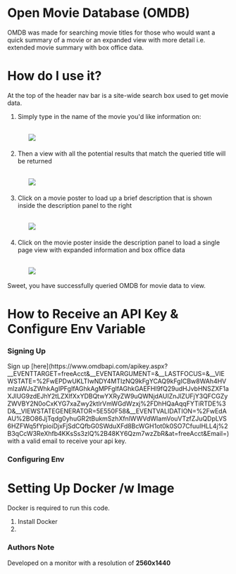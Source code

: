 # Open Movie Database (OMDB)
<p>OMDB was made for searching movie titles for those who would want a quick summary of a movie or an expanded view with more detail i.e. extended movie summary with box office data.</p>

<h1>How do I use it?</h1>
<p>At the top of the header nav bar is a site-wide search box used to get movie data.</p>
<ol>
    <li>Simply type in the name of the movie you'd like information on:</li>
    <br>
        <ul><li style="list-style: none"><image src="https://i.imgur.com/KkMmV6H.png"></image></li></ul>
    <br>
    <li>Then a view with all the potential results that match the queried title will be returned</li>
    <br>
        <ul><li style="list-style: none"><image src="https://i.imgur.com/LMb1wAl.png"></image></ul>
    <br>
    <li>Click on a movie poster to load up a brief description that is shown inside the description panel to the right</li>
    <br>
        <ul><li style="list-style: none"><image src="https://i.imgur.com/DqznhtC.png"></image></ul>
    <br>
    <li>Click on the movie poster inside the description panel to load a single page view with expanded information and box office data</li>
    <br>     
    <ul><li style="list-style: none"><image src="https://i.imgur.com/syRHuDq.png"></image></ul>
</ol>
<p>Sweet, you have successfully queried OMDB for movie data to view.</p>

<h1>How to Receive an API Key & Configure Env Variable</h1>
<h3>Signing Up</h3>
Sign up [here](https://www.omdbapi.com/apikey.aspx?__EVENTTARGET=freeAcct&__EVENTARGUMENT=&__LASTFOCUS=&__VIEWSTATE=%2FwEPDwUKLTIwNDY4MTIzNQ9kFgYCAQ9kFgICBw8WAh4HVmlzaWJsZWhkAgIPFgIfAGhkAgMPFgIfAGhkGAEFHl9fQ29udHJvbHNSZXF1aXJlUG9zdEJhY2tLZXlfXxYDBQtwYXRyZW9uQWNjdAUIZnJlZUFjY3QFCGZyZWVBY2N0oCxKYG7xaZwy2ktIrVmWGdWzxj%2FDhHQaAqqFYTiRTDE%3D&__VIEWSTATEGENERATOR=5E550F58&__EVENTVALIDATION=%2FwEdAAU%2BO86JjTqdg0yhuGR2tBukmSzhXfnlWWVdWIamVouVTzfZJuQDpLVS6HZFWq5fYpioiDjxFjSdCQfbG0SWduXFd8BcWGH1ot0k0SO7CfuulHLL4j%2B3qCcW3ReXhfb4KKsSs3zlQ%2B48KY6Qzm7wzZbR&at=freeAcct&Email=) 
with a valid email to receive your api key.
<h3>Configuring Env</h3>

<h1>Setting Up Docker /w Image</h1>
<p>Docker is required to run this code.</p>
<ol>
    <li>Install Docker</li>
    <li></li>
</ol>

<h3>Authors Note</h3>
<p>Developed on a monitor with a resolution of <b>2560x1440</b></p>

  

